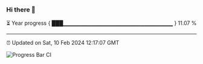 ### Hi there 👋

⏳ Year progress { ███▁▁▁▁▁▁▁▁▁▁▁▁▁▁▁▁▁▁▁▁▁▁▁▁▁▁▁ } 11.07 %

---

⏰ Updated on Sat, 10 Feb 2024 12:17:07 GMT

![Progress Bar CI](https://github.com/liununu/liununu/workflows/Progress%20Bar%20CI/badge.svg)
